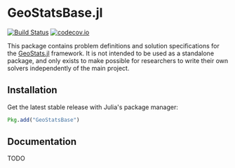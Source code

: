 # GeoStatsBase.jl

[![Build Status](https://travis-ci.org/juliohm/GeoStatsBase.jl.svg?branch=master)](https://travis-ci.org/juliohm/GeoStatsBase.jl)
[![codecov.io](http://codecov.io/github/juliohm/GeoStatsBase.jl/coverage.svg?branch=master)](http://codecov.io/github/juliohm/GeoStatsBase.jl?branch=master)

This package contains problem definitions and solution specifications for the
[GeoStats.jl](https://github.com/juliohm/GeoStats.jl) framework. It is not intended
to be used as a standalone package, and only exists to make possible for researchers
to write their own solvers independently of the main project.

## Installation

Get the latest stable release with Julia's package manager:

```julia
Pkg.add("GeoStatsBase")
```

## Documentation

TODO
